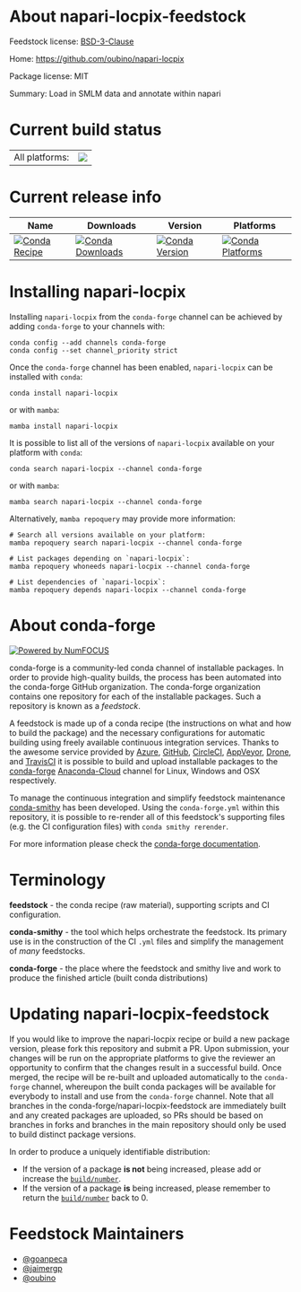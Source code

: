 About napari-locpix-feedstock
=============================

Feedstock license: [BSD-3-Clause](https://github.com/conda-forge/napari-locpix-feedstock/blob/main/LICENSE.txt)

Home: https://github.com/oubino/napari-locpix

Package license: MIT

Summary: Load in SMLM data and annotate within napari

Current build status
====================


<table><tr><td>All platforms:</td>
    <td>
      <a href="https://dev.azure.com/conda-forge/feedstock-builds/_build/latest?definitionId=19021&branchName=main">
        <img src="https://dev.azure.com/conda-forge/feedstock-builds/_apis/build/status/napari-locpix-feedstock?branchName=main">
      </a>
    </td>
  </tr>
</table>

Current release info
====================

| Name | Downloads | Version | Platforms |
| --- | --- | --- | --- |
| [![Conda Recipe](https://img.shields.io/badge/recipe-napari--locpix-green.svg)](https://anaconda.org/conda-forge/napari-locpix) | [![Conda Downloads](https://img.shields.io/conda/dn/conda-forge/napari-locpix.svg)](https://anaconda.org/conda-forge/napari-locpix) | [![Conda Version](https://img.shields.io/conda/vn/conda-forge/napari-locpix.svg)](https://anaconda.org/conda-forge/napari-locpix) | [![Conda Platforms](https://img.shields.io/conda/pn/conda-forge/napari-locpix.svg)](https://anaconda.org/conda-forge/napari-locpix) |

Installing napari-locpix
========================

Installing `napari-locpix` from the `conda-forge` channel can be achieved by adding `conda-forge` to your channels with:

```
conda config --add channels conda-forge
conda config --set channel_priority strict
```

Once the `conda-forge` channel has been enabled, `napari-locpix` can be installed with `conda`:

```
conda install napari-locpix
```

or with `mamba`:

```
mamba install napari-locpix
```

It is possible to list all of the versions of `napari-locpix` available on your platform with `conda`:

```
conda search napari-locpix --channel conda-forge
```

or with `mamba`:

```
mamba search napari-locpix --channel conda-forge
```

Alternatively, `mamba repoquery` may provide more information:

```
# Search all versions available on your platform:
mamba repoquery search napari-locpix --channel conda-forge

# List packages depending on `napari-locpix`:
mamba repoquery whoneeds napari-locpix --channel conda-forge

# List dependencies of `napari-locpix`:
mamba repoquery depends napari-locpix --channel conda-forge
```


About conda-forge
=================

[![Powered by
NumFOCUS](https://img.shields.io/badge/powered%20by-NumFOCUS-orange.svg?style=flat&colorA=E1523D&colorB=007D8A)](https://numfocus.org)

conda-forge is a community-led conda channel of installable packages.
In order to provide high-quality builds, the process has been automated into the
conda-forge GitHub organization. The conda-forge organization contains one repository
for each of the installable packages. Such a repository is known as a *feedstock*.

A feedstock is made up of a conda recipe (the instructions on what and how to build
the package) and the necessary configurations for automatic building using freely
available continuous integration services. Thanks to the awesome service provided by
[Azure](https://azure.microsoft.com/en-us/services/devops/), [GitHub](https://github.com/),
[CircleCI](https://circleci.com/), [AppVeyor](https://www.appveyor.com/),
[Drone](https://cloud.drone.io/welcome), and [TravisCI](https://travis-ci.com/)
it is possible to build and upload installable packages to the
[conda-forge](https://anaconda.org/conda-forge) [Anaconda-Cloud](https://anaconda.org/)
channel for Linux, Windows and OSX respectively.

To manage the continuous integration and simplify feedstock maintenance
[conda-smithy](https://github.com/conda-forge/conda-smithy) has been developed.
Using the ``conda-forge.yml`` within this repository, it is possible to re-render all of
this feedstock's supporting files (e.g. the CI configuration files) with ``conda smithy rerender``.

For more information please check the [conda-forge documentation](https://conda-forge.org/docs/).

Terminology
===========

**feedstock** - the conda recipe (raw material), supporting scripts and CI configuration.

**conda-smithy** - the tool which helps orchestrate the feedstock.
                   Its primary use is in the construction of the CI ``.yml`` files
                   and simplify the management of *many* feedstocks.

**conda-forge** - the place where the feedstock and smithy live and work to
                  produce the finished article (built conda distributions)


Updating napari-locpix-feedstock
================================

If you would like to improve the napari-locpix recipe or build a new
package version, please fork this repository and submit a PR. Upon submission,
your changes will be run on the appropriate platforms to give the reviewer an
opportunity to confirm that the changes result in a successful build. Once
merged, the recipe will be re-built and uploaded automatically to the
`conda-forge` channel, whereupon the built conda packages will be available for
everybody to install and use from the `conda-forge` channel.
Note that all branches in the conda-forge/napari-locpix-feedstock are
immediately built and any created packages are uploaded, so PRs should be based
on branches in forks and branches in the main repository should only be used to
build distinct package versions.

In order to produce a uniquely identifiable distribution:
 * If the version of a package **is not** being increased, please add or increase
   the [``build/number``](https://docs.conda.io/projects/conda-build/en/latest/resources/define-metadata.html#build-number-and-string).
 * If the version of a package **is** being increased, please remember to return
   the [``build/number``](https://docs.conda.io/projects/conda-build/en/latest/resources/define-metadata.html#build-number-and-string)
   back to 0.

Feedstock Maintainers
=====================

* [@goanpeca](https://github.com/goanpeca/)
* [@jaimergp](https://github.com/jaimergp/)
* [@oubino](https://github.com/oubino/)

